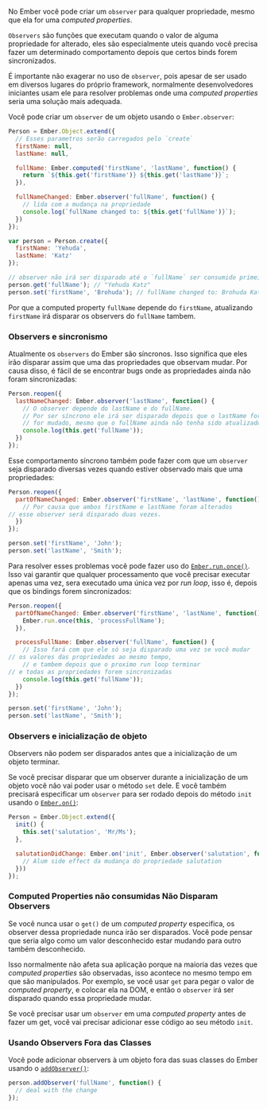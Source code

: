 No Ember você pode criar um `observer` para qualquer propriedade, mesmo que ela for uma _computed properties_.

`Observers` são funções que executam quando o valor de alguma propriedade for alterado,
eles são especialmente uteis quando você precisa fazer um determinado comportamento depois que certos binds forem sincronizados.

É importante não exagerar no uso de `observer`, pois apesar de ser usado em diversos lugares do próprio framework, normalmente desenvolvedores iniciantes usam ele para resolver problemas onde uma _computed properties_ seria uma solução mais adequada.

Você pode criar um `observer` de um objeto usando o `Ember.observer`:

```javascript
Person = Ember.Object.extend({
  // Esses parametros serão carregados pelo `create`
  firstName: null,
  lastName: null,

  fullName: Ember.computed('firstName', 'lastName', function() {
    return `${this.get('firstName')} ${this.get('lastName')}`;
  }),

  fullNameChanged: Ember.observer('fullName', function() {
    // lida com a mudança na propriedade
    console.log(`fullName changed to: ${this.get('fullName')}`);
  })
});

var person = Person.create({
  firstName: 'Yehuda',
  lastName: 'Katz'
});

// observer não irá ser disparado até o `fullName` ser consumido primeiro
person.get('fullName'); // "Yehuda Katz"
person.set('firstName', 'Brohuda'); // fullName changed to: Brohuda Katz
```

Por que a computed property `fullName` depende do `firstName`,
atualizando `firstName` irá disparar os observers do `fullName` tambem.

### Observers e sincronismo

Atualmente os `observers` do Ember são síncronos. Isso significa que eles irão disparar
assim que uma das propriedades que observam mudar. Por causa disso, é fácil de se
encontrar bugs onde as propriedades ainda não foram sincronizadas:

```javascript
Person.reopen({
  lastNameChanged: Ember.observer('lastName', function() {
    // O observer depende do lastName e do fullName. 
    // Por ser síncrono ele irá ser disparado depois que o lastName for 
    // for mudado, mesmo que o fullName ainda não tenha sido atualizado
    console.log(this.get('fullName'));
  })
});
```

Esse comportamento síncrono também pode fazer com que um `observer` seja disparado diversas vezes quando estiver observado mais que uma propriedades:

```javascript
Person.reopen({
  partOfNameChanged: Ember.observer('firstName', 'lastName', function() {
    // Por causa que ambos firstName e lastName foram alterados
// esse observer será disparado duas vezes.
  })
});

person.set('firstName', 'John');
person.set('lastName', 'Smith');
```

Para resolver esses problemas você pode fazer uso do [`Ember.run.once()`][1].
Isso vai garantir que qualquer processamento que você precisar executar apenas uma vez, sera executado uma única vez por _run loop_, isso é, depois que os bindings forem sincronizados:

[1]: http://emberjs.com/api/classes/Ember.run.html#method_once

```javascript
Person.reopen({
  partOfNameChanged: Ember.observer('firstName', 'lastName', function() {
    Ember.run.once(this, 'processFullName');
  }),

  processFullName: Ember.observer('fullName', function() {
    // Isso fará com que ele só seja disparado uma vez se você mudar
// os valores das propriedades ao mesmo tempo, 
    // e tambem depois que o proximo run loop terminar
// e todas as propriedades forem sincronizadas
    console.log(this.get('fullName'));
  })
});

person.set('firstName', 'John');
person.set('lastName', 'Smith');
```

### Observers e inicialização de objeto

Observers não podem ser disparados antes que a inicialização de um objeto terminar.

Se você precisar disparar que um observer durante a inicialização de um objeto você não 
vai poder usar o método `set` dele. E você também precisará especificar um `observer` para ser rodado depois do método  `init` usando o [`Ember.on()`][1]:

[1]: http://emberjs.com/api/classes/Ember.html#method_on

```javascript
Person = Ember.Object.extend({
  init() {
    this.set('salutation', 'Mr/Ms');
  },

  salutationDidChange: Ember.on('init', Ember.observer('salutation', function() {
    // Alum side effect da mudança do propriedade salutation
  }))
});
```

### Computed Properties não consumidas Não Disparam Observers

Se você nunca usar o `get()` de um _computed property_ especifica, os observer dessa propriedade nunca irão ser disparados. Você pode pensar que seria algo como um valor desconhecido estar mudando para outro também desconhecido.

Isso normalmente não afeta sua aplicação porque na maioria das vezes que  _computed properties_ são observadas, isso acontece no mesmo tempo em que são manipulados. Por exemplo, se você usar `get` para pegar o valor de _computed property_, e colocar ela na DOM, e então o `observer` irá ser disparado quando essa propriedade mudar.

Se você precisar usar um `observer` em uma _computed property_ antes de fazer um get, você vai precisar adicionar esse código ao seu método `init`.



### Usando Observers Fora das Classes

Você pode adicionar observers à um objeto fora das suas classes do Ember usando o [`addObserver()`][1]:

[1]: http://emberjs.com/api/classes/Ember.Object.html#method_addObserver

```javascript
person.addObserver('fullName', function() {
  // deal with the change
});
```

